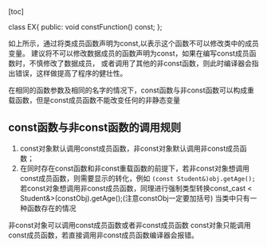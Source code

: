 [toc]

class EX{
	public:
		void constFunction() const;
};

如上所示，通过将类成员函数声明为const,以表示这个函数不可以修改类中的成员变量。
建议将不可以修改数据成员的函数声明为const，如果在编写const成员函数时，不慎修改了数据成员， 或者调用了其他的非const函数，则此时编译器会指出错误，这样做提高了程序的健壮性。

在相同的函数参数及相同的名字的情况下，const函数与非const函数可以构成重载函数，但是const成员函数不能改变任何的非静态变量

## const函数与非const函数的调用规则

1. const对象默认调用const成员函数，非const对象默认调用非const成员函数；
2. 在同时存在const函数和非const重载函数的前提下，若非const对象想调用const成员函数，则需要显示的转化，例如 `(const Student&)obj.getAge();`
若const对象想调用非const成员函数，同理进行强制类型转换const_cast < Student&>(constObj).getAge();(注意constObj一定要加括号)
当类中只有一种函数存在的情况

非const对象可以调用const成员函数或者非const成员函数
const对象只能调用const成员函数，若直接调用非const成员函数编译器会报错。
